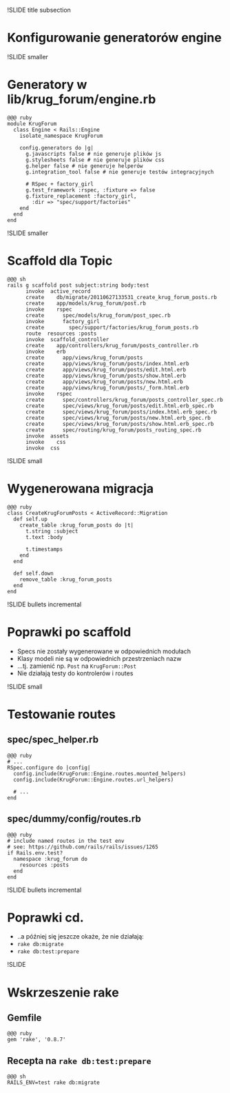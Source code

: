 !SLIDE title subsection
# Konfigurowanie generatorów engine #

!SLIDE smaller
# Generatory w lib/krug_forum/engine.rb #

    @@@ ruby
    module KrugForum
      class Engine < Rails::Engine
        isolate_namespace KrugForum

        config.generators do |g|
          g.javascripts false # nie generuje plików js
          g.stylesheets false # nie generuje plików css
          g.helper false # nie generuje helperów
          g.integration_tool false # nie generuje testów integracyjnych

          # RSpec + factory_girl
          g.test_framework :rspec, :fixture => false
          g.fixture_replacement :factory_girl, 
            :dir => "spec/support/factories"
        end
      end
    end

!SLIDE smaller
# Scaffold dla Topic #

    @@@ sh
    rails g scaffold post subject:string body:test
          invoke  active_record
          create    db/migrate/20110627133531_create_krug_forum_posts.rb
          create    app/models/krug_forum/post.rb
          invoke    rspec
          create      spec/models/krug_forum/post_spec.rb
          invoke      factory_girl
          create        spec/support/factories/krug_forum_posts.rb
          route  resources :posts
          invoke  scaffold_controller
          create    app/controllers/krug_forum/posts_controller.rb
          invoke    erb
          create      app/views/krug_forum/posts
          create      app/views/krug_forum/posts/index.html.erb
          create      app/views/krug_forum/posts/edit.html.erb
          create      app/views/krug_forum/posts/show.html.erb
          create      app/views/krug_forum/posts/new.html.erb
          create      app/views/krug_forum/posts/_form.html.erb
          invoke    rspec
          create      spec/controllers/krug_forum/posts_controller_spec.rb
          create      spec/views/krug_forum/posts/edit.html.erb_spec.rb
          create      spec/views/krug_forum/posts/index.html.erb_spec.rb
          create      spec/views/krug_forum/posts/new.html.erb_spec.rb
          create      spec/views/krug_forum/posts/show.html.erb_spec.rb
          create      spec/routing/krug_forum/posts_routing_spec.rb
          invoke  assets
          invoke    css
          invoke  css

!SLIDE small
# Wygenerowana migracja #

    @@@ ruby
    class CreateKrugForumPosts < ActiveRecord::Migration
      def self.up
        create_table :krug_forum_posts do |t|
          t.string :subject
          t.text :body

          t.timestamps
        end
      end

      def self.down
        remove_table :krug_forum_posts
      end
    end

!SLIDE bullets incremental
# Poprawki po scaffold #

* Specs nie zostały wygenerowane w odpowiednich modułach
* Klasy modeli nie są w odpowiednich przestrzeniach nazw
* ...tj. zamienić np. `Post` na `KrugForum::Post`
* Nie działają testy do kontrolerów i routes

!SLIDE small
# Testowanie routes #

## spec/spec_helper.rb

    @@@ ruby
    # ...
    RSpec.configure do |config|
      config.include(KrugForum::Engine.routes.mounted_helpers)
      config.include(KrugForum::Engine.routes.url_helpers)

      # ...
    end

## spec/dummy/config/routes.rb

    @@@ ruby
    # include named routes in the test env
    # see: https://github.com/rails/rails/issues/1265
    if Rails.env.test?
      namespace :krug_forum do
        resources :posts
      end
    end

!SLIDE bullets incremental
# Poprawki cd. #

* ..a później się jeszcze okaże, że nie działają:
* `rake db:migrate`
* `rake db:test:prepare`

!SLIDE
# Wskrzeszenie rake #

## Gemfile

    @@@ ruby
    gem 'rake', '0.8.7'

## Recepta na `rake db:test:prepare`

    @@@ sh
    RAILS_ENV=test rake db:migrate

